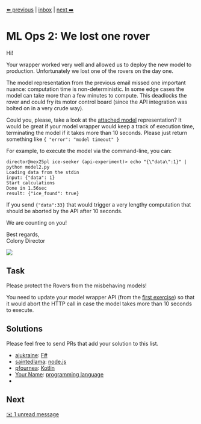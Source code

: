 [⬅️ previous](exercise1.md) | [inbox](readme.md) | [next ➡️](exercise3.md)

# ML Ops 2: We lost one rover

Hi!

Your wrapper worked very well and allowed us to deploy the new model to production. Unfortunately we lost one of the rovers on the day one.

The model representation from the previous email missed one important nuance: computation time is non-deterministic. In some edge cases the model can take more than a few minutes to compute. This deadlocks the rover and could fry its motor control board (since the API integration was bolted on in a very crude way).

Could you, please, take a look at the [attached model](model2.py) representation? It would be great if your model wrapper would keep a track of execution time, terminating the model if it takes more than 10 seconds. Please just return something like `{ "error": "model timeout" }`


For example, to execute the model via the command-line, you can:

```
director@mex25pl ice-seeker (api-experiment)> echo "{\"data\":1}" | python model2.py
Loading data from the stdin
input: {"data": 1}
Start calculations
Done in 1.56sec
result: {"ice_found": true}
```

If you send `{"data":33}` that would trigger a very lengthy computation that should be aborted by the API after 10 seconds.

We are counting on you!

Best regards,  
Colony Director

<img src="https://www.nasa.gov/sites/default/files/thumbnails/image/pia23378-16.jpg">

## Task

Please protect the Rovers from the misbehaving models!

You need to update your model wrapper API (from the [first exercise](exercise1.md)) so that it
would abort the HTTP call in case the model takes more than 10 seconds to execute.

## Solutions

Please feel free to send PRs that add your solution to this list. 

- [ajukraine](https://github.com/ajukraine): [F#](https://github.com/ajukraine/ml-ops/tree/exercise-2)
- [saintedlama](http://github.com/saintedlama): [node.js](https://github.com/saintedlama/ml-ops-on-mars/tree/exercise-2)
- [pfournea](https://github.com/pfournea): [Kotlin](https://github.com/pfournea/ml_ops_on_mars/blob/exercise2/src/main/kotlin/be/pfournea/mlopsonmars/exercise1/controller/PythonProxyController.kt)
- [Your Name](http://github.com/your-github-profile): [programming language](http://github.com/url-to-the-ml-ops-solution-2)
- 


## Next

[✉️ 1 unread message](exercise3.md)

